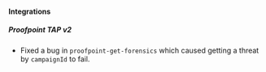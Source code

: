 
#### Integrations
##### Proofpoint TAP v2
- Fixed a bug in `proofpoint-get-forensics` which caused getting a threat by `campaignId` to fail. 
